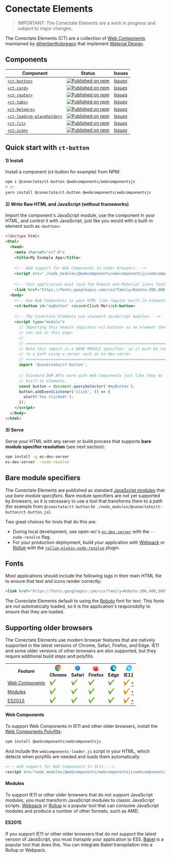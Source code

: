 # Conectate Elements

> IMPORTANT: The Conectate Elements are a work in progress and subject to major changes.

The Conectate Elements (CT) are a collection of [Web Components](https://developer.mozilla.org/en-US/docs/Web/Web_Components) maintained by [@herberthobregon](https://github.com/herberthobregon) that implement [Material Design](https://material.io/design/).


## Components

| Component | Status | Issues
| ----------| ------ | ------
| [`<ct-button>`](https://github.com/conectate/ct-elements/tree/master/packages/ct-button) | [![Published on npm](https://img.shields.io/npm/v/@conectate/ct-button.svg)](https://www.npmjs.com/package/@conectate/ct-button) | [*Issues*](https://github.com/conectate/ct-elements/issues?q=is%3Aissue+is%3Aopen+label%3A%22Component%3A+ct-button%22)
| [`<ct-card>`](https://github.com/conectate/ct-elements/tree/master/packages/ct-card)  | [![Published on npm](https://img.shields.io/npm/v/@conectate/ct-card.svg)](https://www.npmjs.com/package/@conectate/ct-card) | [*Issues*](https://github.com/conectate/ct-elements/issues?q=is%3Aissue+is%3Aopen+label%3A%22Component%3A+ct-card%22)
| [`<ct-router>`](https://github.com/conectate/ct-elements/tree/master/packages/ct-router)  | [![Published on npm](https://img.shields.io/npm/v/@conectate/ct-router.svg)](https://www.npmjs.com/package/@conectate/ct-router) | [*Issues*](https://github.com/conectate/ct-elements/issues?q=is%3Aissue+is%3Aopen+label%3A%22Component%3A+ct-router%22)
| [`<ct-tabs>`](https://github.com/conectate/ct-elements/tree/master/packages/ct-tabs)  | [![Published on npm](https://img.shields.io/npm/v/@conectate/ct-tabs.svg)](https://www.npmjs.com/package/@conectate/ct-tabs) | [*Issues*](https://github.com/conectate/ct-elements/issues?q=is%3Aissue+is%3Aopen+label%3A%22Component%3A+ct-tabs%22)
| [`<ct-helpers>`](https://github.com/conectate/ct-elements/tree/master/packages/ct-helpers)  | [![Published on npm](https://img.shields.io/npm/v/@conectate/ct-helpers.svg)](https://www.npmjs.com/package/@conectate/ct-helpers) | [*Issues*](https://github.com/conectate/ct-elements/issues?q=is%3Aissue+is%3Aopen+label%3A%22Component%3A+ct-helpers%22)
| [`<ct-loading-placeholder>`](https://github.com/conectate/ct-elements/tree/master/packages/ct-loading-placeholder)  | [![Published on npm](https://img.shields.io/npm/v/@conectate/ct-loading-placeholder.svg)](https://www.npmjs.com/package/@conectate/ct-loading-placeholder) | [*Issues*](https://github.com/conectate/ct-elements/issues?q=is%3Aissue+is%3Aopen+label%3A%22Component%3A+ct-loading-placeholder%22)
| [`<ct-lit>`](https://github.com/conectate/ct-elements/tree/master/packages/ct-lit)  | [![Published on npm](https://img.shields.io/npm/v/@conectate/ct-lit.svg)](https://www.npmjs.com/package/@conectate/ct-lit) | [*Issues*](https://github.com/conectate/ct-elements/issues?q=is%3Aissue+is%3Aopen+label%3A%22Component%3A+ct-lit%22)
| [`<ct-icon>`](https://github.com/conectate/ct-elements/tree/master/packages/ct-icon)  | [![Published on npm](https://img.shields.io/npm/v/@conectate/ct-icon.svg)](https://www.npmjs.com/package/@conectate/ct-icon) | [*Issues*](https://github.com/conectate/ct-elements/issues?q=is%3Aissue+is%3Aopen+label%3A%22Component%3A+ct-icon%22)


## Quick start with `ct-button`

#### 1) Install

Install a component (ct-button for example) from NPM:

```sh
npm i @conectate/ct-button @webcomponents/webcomponentsjs
# or
yarn install @conectate/ct-button @webcomponents/webcomponentsjs
```

#### 2) Write Raw HTML and JavaScript (without frameworks)

Import the component's JavaScript module, use the component in your HTML, and control it with JavaScript, just like you would with a built-in element such as `<button>`:

```html
<!doctype html>
<html>
  <head>
    <meta charset="utf-8">
    <title>My Example App</title>

    <!-- Add support for Web Components to older browsers. -->
    <script src="./node_modules/@webcomponents/webcomponentsjs/webcomponents-loader.js"></script>

    <!-- Your application must load the Roboto and Material Icons fonts. -->
    <link href="https://fonts.googleapis.com/css?family=Roboto:300,400,500" rel="stylesheet">
  <body>
    <!-- Use Web Components in your HTML like regular built-in elements. -->
    <ct-button id="myButton" raised>Click Me!</ct-button>

    <!-- The Conectate Elements use standard JavaScript modules. -->
    <script type="module">
      // Importing this module registers <ct-button> as an element that you
      // can use in this page.
      //
      // ====================================================================
      // Note this import is a BARE MODULE specifier, so it must be converted
      // to a path using a server such as es-dev-server.
      // ====================================================================
      import '@conectate/ct-button';

      // Standard DOM APIs work with Web Components just like they do for
      // built-in elements.
      const button = document.querySelector('#myButton');
      button.addEventListener('click', () => {
        alert('You clicked!');
      });
    </script>
  </body>
</html>
```

#### 3) Serve

Serve your HTML with any server or build process that supports **bare module specifier resolution** (see next section):

```sh
npm install -g es-dev-server
es-dev-server --node-resolve
```

## Bare module specifiers

The Conectate Elements are published as standard [JavaScript modules](https://developer.mozilla.org/en-US/docs/Web/JavaScript/Guide/Modules) that use *bare module specifiers*. Bare module specifiers are not yet supported by browsers, so it is necessary to use a tool that transforms
them to a *path* (for example from `@conectate/ct-button` to `./node_modules/@conectate/ct-button/ct-button.js`).

Two great choices for tools that do this are:

- During local development, use open-wc's [`es-dev-server`](https://open-wc.org/developing/es-dev-server.html) with the `--node-resolve` flag.
- For your production deployment, build your application with [Webpack](http://webpack.js.org/) or [Rollup](https://rollupjs.org/guide/en/) with the [`rollup-plugin-node-resolve`](https://github.com/rollup/rollup-plugin-node-resolve) plugin.


## Fonts

Most applications should include the following tags in their main HTML file to ensure that text and icons
render correctly:

```html
<link href="https://fonts.googleapis.com/css?family=Roboto:300,400,500" rel="stylesheet">
```

The Conectate Elements default to using the [Roboto](https://fonts.google.com/specimen/Roboto) font for text. This fonts are *not* automatically loaded, so it is the application's responsiblity to ensure that they are loaded.


## Supporting older browsers

The Conectate Elements use modern browser features that are natively supported in the latest versions of Chrome, Safari, Firefox, and Edge. IE11 and some older versions of other browsers are also supported, but they require additional build steps and polyfills.

<table>
  <tr>
    <th><i>Feature</i></th>
    <th><img src="images/chrome.png" width="20px" height="20px"><br>Chrome</th>
    <th><img src="images/safari.png" width="20px" height="20px"><br>Safari</th>
    <th><img src="images/firefox.png" width="20px" height="20px"><br>Firefox</th>
    <th><img src="images/edge.png" width="20px" height="20px"><br>Edge</th>
    <th><img src="images/ie.png" width="20px" height="20px"><br>IE11</th>
  </tr>
  <tr>
    <td><a href="https://developer.mozilla.org/en-US/docs/Web/Web_Components">Web Components</a></td>
    <td><img src="images/check-green.png" width="20px" height="20px"class="check" alt="Yes"></td>
    <td><img src="images/check-green.png" width="20px" height="20px"class="check" alt="Yes"></td>
    <td><img src="images/check-green.png" width="20px" height="20px"class="check" alt="Yes"></td>
    <td><img src="images/check-green.png" width="20px" height="20px"class="check" alt="Yes"></td>
    <td class="ie11"><img src="images/orange-check.png" width="20px" height="20px"class="check" alt="Polyfill"> <a href="#web-components">*</a></td>
  </tr>
 <tr>
    <td><a href="https://developer.mozilla.org/en-US/docs/Web/JavaScript/Guide/Modules">Modules</a></td>
    <td><img src="images/check-green.png" width="20px" height="20px"class="check" alt="Yes"></td>
    <td><img src="images/check-green.png" width="20px" height="20px"class="check" alt="Yes"></td>
    <td><img src="images/check-green.png" width="20px" height="20px"class="check" alt="Yes"></td>
    <td><img src="images/check-green.png" width="20px" height="20px"class="check" alt="Yes"></td>
    <td class="ie11"><img src="images/orange-check.png" width="20px" height="20px"class="check" alt="Transform"> <a href="#modules">*</a></td>
  </tr>
 <tr>
    <td><a href="https://developers.google.com/web/shows/ttt/series-2/es2015">ES2015</a></td>
    <td><img src="images/check-green.png" width="20px" height="20px"class="check" alt="Yes"></td>
    <td><img src="images/check-green.png" width="20px" height="20px"class="check" alt="Yes"></td>
    <td><img src="images/check-green.png" width="20px" height="20px"class="check" alt="Yes"></td>
    <td><img src="images/check-green.png" width="20px" height="20px"class="check" alt="Yes"></td>
    <td class="ie11"><img src="images/orange-check.png" width="20px" height="20px"class="check" alt="Transpile"> <a href="#es2015">*</a></td>
  </tr>
</table>

#### Web Components

To support Web Components in IE11 and other older browsers, install the [Web Components Polyfills](https://github.com/webcomponents/polyfills/tree/master/packages/webcomponentsjs):

```sh
npm install @webcomponents/webcomponentsjs
```

And include the `webcomponents-loader.js` script in your HTML, which detects when polyfills are needed and loads them automatically:

```html
<!-- Add support for Web Components to IE11. -->
<script src="node_modules/@webcomponents/webcomponentsjs/webcomponents-loader.js"></script>
```

#### Modules

To support IE11 or other older browsers that do not support JavaScript modules, you must transform JavaScript modules to classic JavaScript scripts. [Webpack](http://webpack.js.org/) or [Rollup](https://rollupjs.org/guide/en/) is a popular tool that can consume JavaScript modules and produce a number of other formats, such as AMD.

#### ES2015

If you support IE11 or other older browsers that do not support the latest version of JavaScript, you must *transpile* your application to ES5. [Babel](https://babeljs.io/) is a popular tool that does this. You can integrate Babel transpilation into a Rollup or Webpack.
